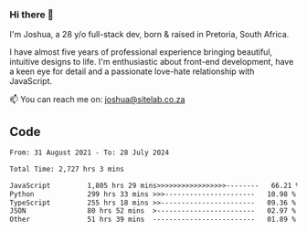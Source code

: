 ### Hi there 👋

I'm Joshua, a 28 y/o full-stack dev, born & raised in Pretoria, South Africa. 

I have almost five years of professional experience bringing beautiful, intuitive designs to life. I'm enthusiastic about front-end development, have a keen eye for detail and a passionate love-hate relationship with JavaScript.

📫 You can reach me on: joshua@sitelab.co.za

## **Code**

<!--START_SECTION:waka-->

```txt
From: 31 August 2021 - To: 28 July 2024

Total Time: 2,727 hrs 3 mins

JavaScript         1,805 hrs 29 mins>>>>>>>>>>>>>>>>>--------   66.21 %
Python             299 hrs 33 mins >>>----------------------   10.98 %
TypeScript         255 hrs 18 mins >>-----------------------   09.36 %
JSON               80 hrs 52 mins  >------------------------   02.97 %
Other              51 hrs 39 mins  -------------------------   01.89 %
```

<!--END_SECTION:waka-->
